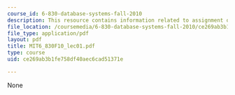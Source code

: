 ```yaml
---
course_id: 6-830-database-systems-fall-2010
description: This resource contains information related to assignment of soldiers.
file_location: /coursemedia/6-830-database-systems-fall-2010/ce269ab3b1fe758df40aec6cad51371e_MIT6_830F10_lec01.pdf
file_type: application/pdf
layout: pdf
title: MIT6_830F10_lec01.pdf
type: course
uid: ce269ab3b1fe758df40aec6cad51371e

---
```

None
